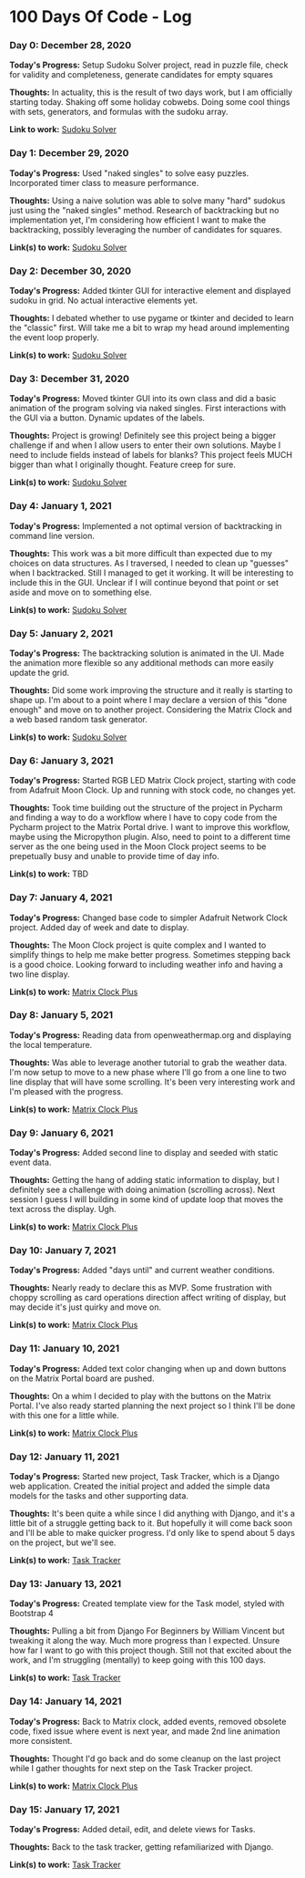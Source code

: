 # 100 Days Of Code - Log

### Day 0: December 28, 2020

**Today's Progress:** Setup Sudoku Solver project, read in puzzle file, check for validity and completeness, generate candidates for empty squares

**Thoughts:** In actuality, this is the result of two days work, but I am officially starting today. Shaking off some holiday cobwebs. Doing some cool
things with sets, generators, and formulas with the sudoku array.

**Link to work:** [Sudoku Solver](https://github.com/jmatlock/SudokuSolver)

### Day 1: December 29, 2020

**Today's Progress:** Used "naked singles" to solve easy puzzles. Incorporated timer class to measure performance.

**Thoughts:** Using a naive solution was able to solve many "hard" sudokus just using the "naked singles" method. Research of backtracking but no implementation yet,
I'm considering how efficient I want to make the backtracking, possibly leveraging the number of candidates for squares.

**Link(s) to work:** [Sudoku Solver](https://github.com/jmatlock/SudokuSolver)

### Day 2: December 30, 2020

**Today's Progress:** Added tkinter GUI for interactive element and displayed sudoku in grid. No actual interactive elements yet.

**Thoughts:** I debated whether to use pygame or tkinter and decided to learn the "classic" first. Will take me a bit to wrap my head
around implementing the event loop properly.

**Link(s) to work:** [Sudoku Solver](https://github.com/jmatlock/SudokuSolver)

### Day 3: December 31, 2020

**Today's Progress:** Moved tkinter GUI into its own class and did a basic animation of the program solving via naked singles. First interactions with the GUI via a button.  Dynamic updates of the labels.

**Thoughts:**  Project is growing! Definitely see this project being a bigger challenge if and when I allow users to enter their own solutions. 
Maybe I need to include fields instead of labels for blanks? This project feels MUCH bigger than what I originally thought. Feature creep for sure.

**Link(s) to work:** [Sudoku Solver](https://github.com/jmatlock/SudokuSolver)

### Day 4: January 1, 2021

**Today's Progress:** Implemented a not optimal version of backtracking in command line version.

**Thoughts:** This work was a bit more difficult than expected due to my choices on data structures. As I traversed, I needed to clean up "guesses" when I backtracked. Still I managed to get it working. It will be interesting to include this in the GUI. Unclear if I will continue beyond that point or set aside and move on to something else.

**Link(s) to work:** [Sudoku Solver](https://github.com/jmatlock/SudokuSolver)

### Day 5: January 2, 2021

**Today's Progress:** The backtracking solution is animated in the UI. Made the animation more flexible so any additional methods can more easily update the grid. 

**Thoughts:** Did some work improving the structure and it really is starting to shape up. I'm about to a point where I may declare a version of this "done enough" and
move on to another project. Considering the Matrix Clock and a web based random task generator.

**Link(s) to work:** [Sudoku Solver](https://github.com/jmatlock/SudokuSolver)

### Day 6: January 3, 2021

**Today's Progress:** Started RGB LED Matrix Clock project, starting with code from Adafruit Moon Clock. Up and running with stock code, no changes yet.

**Thoughts:** Took time building out the structure of the project in Pycharm and finding a way to do a workflow where I have to copy code from the Pycharm project
to the Matrix Portal drive. I want to improve this workflow, maybe using the Micropython plugin. Also, need to point to a different time server as the one being used
in the Moon Clock project seems to be prepetually busy and unable to provide time of day info.

**Link(s) to work:** TBD

### Day 7: January 4, 2021

**Today's Progress:** Changed base code to simpler Adafruit Network Clock project. Added day of week and date to display.

**Thoughts:** The Moon Clock project is quite complex and I wanted to simplify things to help me make better progress. Sometimes stepping back is a good choice. Looking forward to including weather info and having a two line display.

**Link(s) to work:** [Matrix Clock Plus](https://github.com/jmatlock/MatrixClockPlus)

### Day 8: January 5, 2021

**Today's Progress:** Reading data from openweathermap.org and displaying the local temperature.

**Thoughts:** Was able to leverage another tutorial to grab the weather data. I'm now setup to move to a new phase where I'll go from a one line to two line display that will have some scrolling. It's been very interesting work and I'm pleased with the progress.

**Link(s) to work:** [Matrix Clock Plus](https://github.com/jmatlock/MatrixClockPlus)

### Day 9: January 6, 2021

**Today's Progress:** Added second line to display and seeded with static event data.

**Thoughts:** Getting the hang of adding static information to display, but I definitely see a challenge with doing animation (scrolling across). Next session I guess
I will building in some kind of update loop that moves the text across the display. Ugh.

**Link(s) to work:** [Matrix Clock Plus](https://github.com/jmatlock/MatrixClockPlus)

### Day 10: January 7, 2021

**Today's Progress:** Added "days until" and current weather conditions.

**Thoughts:** Nearly ready to declare this as MVP. Some frustration with choppy scrolling as card operations direction affect writing of display, but may decide it's just quirky and move on.

**Link(s) to work:** [Matrix Clock Plus](https://github.com/jmatlock/MatrixClockPlus)

### Day 11: January 10, 2021

**Today's Progress:** Added text color changing when up and down buttons on the Matrix Portal board are pushed.

**Thoughts:** On a whim I decided to play with the buttons on the Matrix Portal. I've also ready started planning the next project so I think I'll be done with this
one for a little while.

**Link(s) to work:** [Matrix Clock Plus](https://github.com/jmatlock/MatrixClockPlus)

### Day 12: January 11, 2021

**Today's Progress:** Started new project, Task Tracker, which is a Django web application. Created the initial project and added the simple data models for the tasks
and other supporting data.

**Thoughts:** It's been quite a while since I did anything with Django, and it's a little bit of a struggle getting back to it. But hopefully it will come back soon
and I'll be able to make quicker progress. I'd only like to spend about 5 days on the project, but we'll see.

**Link(s) to work:** [Task Tracker](https://github.com/jmatlock/TaskTracker)

### Day 13: January 13, 2021

**Today's Progress:** Created template view for the Task model, styled with Bootstrap 4

**Thoughts:** Pulling a bit from Django For Beginners by William Vincent but tweaking it along the way. Much more progress than I expected. Unsure how far I want 
to go with this project though. Still not that excited about the work, and I'm struggling (mentally) to keep going with this 100 days.

**Link(s) to work:** [Task Tracker](https://github.com/jmatlock/TaskTracker)

### Day 14: January 14, 2021

**Today's Progress:** Back to Matrix clock, added events, removed obsolete code, fixed issue where event is next year, and made 2nd line animation more consistent.

**Thoughts:** Thought I'd go back and do some cleanup on the last project while I gather thoughts for next step on the Task Tracker project.

**Link(s) to work:** [Matrix Clock Plus](https://github.com/jmatlock/MatrixClockPlus)

### Day 15: January 17, 2021

**Today's Progress:** Added detail, edit, and delete views for Tasks.

**Thoughts:** Back to the task tracker, getting refamiliarized with Django. 

**Link(s) to work:** [Task Tracker](https://github.com/jmatlock/TaskTracker)

<!---
### Day x: January xx, 2021

**Today's Progress:** 

**Thoughts:** 

**Link(s) to work:**
-->

